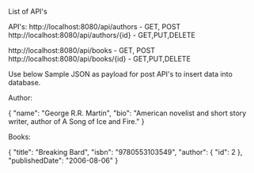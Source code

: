 List of API's

API's:
http://localhost:8080/api/authors -  GET, POST
http://localhost:8080/api/authors/{id} - GET,PUT,DELETE

http://localhost:8080/api/books -  GET, POST
http://localhost:8080/api/books/{id} - GET,PUT,DELETE


Use below Sample JSON as payload for post API's to insert data into database.

Author:

{
  "name": "George R.R. Martin",
  "bio": "American novelist and short story writer, author of A Song of Ice and Fire."
}

Books:

{
  "title": "Breaking Bard",
  "isbn": "9780553103549",
  "author": {
    "id": 2
  },
  "publishedDate": "2006-08-06"
}
